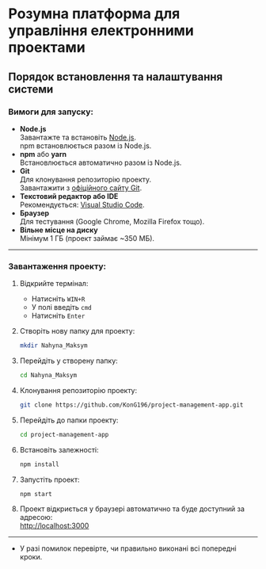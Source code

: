 # Розумна платформа для управління електронними проектами

## Порядок встановлення та налаштування системи

### Вимоги для запуску:
- **Node.js**  
  Завантажте та встановіть [Node.js](https://nodejs.org/).  
  npm встановлюється разом із Node.js.
- **npm** або **yarn**  
  Встановлюється автоматично разом із Node.js.
- **Git**  
  Для клонування репозиторію проекту.  
  Завантажити з [офіційного сайту Git](https://git-scm.com/).
- **Текстовий редактор або IDE**  
  Рекомендується: [Visual Studio Code](https://code.visualstudio.com/).
- **Браузер**  
  Для тестування (Google Chrome, Mozilla Firefox тощо).
- **Вільне місце на диску**  
  Мінімум 1 ГБ (проект займає ~350 МБ).

---

### Завантаження проекту:

1. Відкрийте термінал:  
   - Натисніть `WIN+R`  
   - У полі введіть `cmd`  
   - Натисніть `Enter`

2. Створіть нову папку для проекту:  
   ```bash
   mkdir Nahyna_Maksym
   ```

3. Перейдіть у створену папку:  
   ```bash
   cd Nahyna_Maksym
   ```

4. Клонування репозиторію проекту:  
   ```bash
   git clone https://github.com/KonG196/project-management-app.git
   ```

5. Перейдіть до папки проекту:  
   ```bash
   cd project-management-app
   ```

6. Встановіть залежності:  
   ```bash
   npm install
   ```

7. Запустіть проект:  
   ```bash
   npm start
   ```

8. Проект відкриється у браузері автоматично та буде доступний за адресою:  
   [http://localhost:3000](http://localhost:3000)

---

- У разі помилок перевірте, чи правильно виконані всі попередні кроки.

